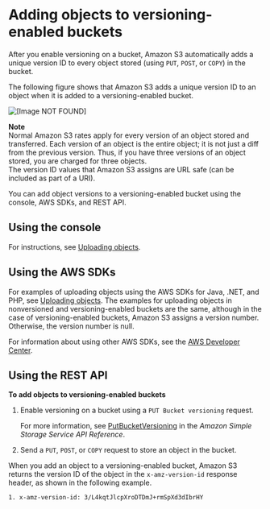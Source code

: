 # Adding objects to versioning\-enabled buckets<a name="AddingObjectstoVersioningEnabledBuckets"></a>

After you enable versioning on a bucket, Amazon S3 automatically adds a unique version ID to every object stored \(using `PUT`, `POST`, or `COPY`\) in the bucket\. 

The following figure shows that Amazon S3 adds a unique version ID to an object when it is added to a versioning\-enabled bucket\. 

![\[Image NOT FOUND\]](http://docs.aws.amazon.com/AmazonS3/latest/userguide/images/versioning_PUT_versionEnabled.png)

**Note**  
Normal Amazon S3 rates apply for every version of an object stored and transferred\. Each version of an object is the entire object; it is not just a diff from the previous version\. Thus, if you have three versions of an object stored, you are charged for three objects\.   
The version ID values that Amazon S3 assigns are URL safe \(can be included as part of a URI\)\.

You can add object versions to a versioning\-enabled bucket using the console, AWS SDKs, and REST API\.

## Using the console<a name="add-obj-versioning-enabled-bucket-console"></a>

For instructions, see [Uploading objects](upload-objects.md)\. 

## Using the AWS SDKs<a name="add-obj-versioning-enabled-bucket-sdk"></a>

For examples of uploading objects using the AWS SDKs for Java, \.NET, and PHP, see [Uploading objects](upload-objects.md)\. The examples for uploading objects in nonversioned and versioning\-enabled buckets are the same, although in the case of versioning\-enabled buckets, Amazon S3 assigns a version number\. Otherwise, the version number is null\. 

For information about using other AWS SDKs, see the [AWS Developer Center](https://aws.amazon.com/code/)\. 

## Using the REST API<a name="add-obj-versioning-enabled-bucket-rest"></a>

**To add objects to versioning\-enabled buckets**

1. Enable versioning on a bucket using a `PUT Bucket versioning` request\.

   For more information, see [PutBucketVersioning](https://docs.aws.amazon.com/AmazonS3/latest/API/RESTBucketPUTVersioningStatus.html) in the *Amazon Simple Storage Service API Reference*\.

1. Send a `PUT`, `POST`, or `COPY` request to store an object in the bucket\.

When you add an object to a versioning\-enabled bucket, Amazon S3 returns the version ID of the object in the `x-amz-version-id` response header, as shown in the following example\.

```
1. x-amz-version-id: 3/L4kqtJlcpXroDTDmJ+rmSpXd3dIbrHY
```